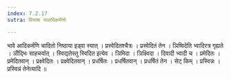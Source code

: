 ```yaml
---
index: 7.2.17
sutra: विभाषा भावादिकर्मणोः

---
```

 भावे आदिकर्मणि चादितो निष्ठाया इड्वा स्यात् । प्रस्वेदितश्चैत्रः । प्रस्वेदितं तेन । ञिष्विदेति भ्वादिरत्र गृह्यते । ञीद्भिः साहचर्यात् । स्विद्यतेस्तु स्विदित इत्येव । ञिमिदा । ञिक्ष्विदा । दिवादी भ्वादी च । प्रमेदितः । प्रमेदितवान् । प्रक्ष्वेदितः । प्रक्ष्वेदितवान् । प्रधर्षितः । प्रधर्षितवान् । प्रधर्षितं तेन । सेट् किम् । प्रस्विन्नः । प्रस्विन्नं तेनेत्यादि ॥